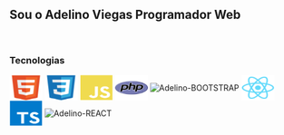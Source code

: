 <h2>Sou o Adelino Viegas Programador Web</h2>

<div style="display: inline_block"><br>
  <h3>Tecnologias</h3>
  
  <img align="center" alt="Adelino-HTML" height="45" width="58" src="https://raw.githubusercontent.com/devicons/devicon/master/icons/html5/html5-original.svg">
  <img align="center" alt="Adelino-CSS" height="45" width="58" src="https://raw.githubusercontent.com/devicons/devicon/master/icons/css3/css3-original.svg">
  <img align="center" alt="Adelino-JS" height="45" width="58" src="https://raw.githubusercontent.com/devicons/devicon/master/icons/javascript/javascript-plain.svg">
  <img align="center" alt="Adelino-PHP" height="45" width="58" src="https://raw.githubusercontent.com/devicons/devicon/master/icons/php/php-original.svg">
  <img align="center" alt="Adelino-BOOTSTRAP" height="45" width="58" src="https://cdn.jsdelivr.net/gh/devicons/devicon/icons/bootstrap/bootstrap-original.svg" />
  <img align="center" alt="Adelino-REACT" height="45" width="58" src="https://raw.githubusercontent.com/devicons/devicon/master/icons/react/react-original.svg">
  <img align="center" alt="Adelino-REACT" height="45" width="58" src="https://raw.githubusercontent.com/devicons/devicon/master/icons/typescript/typescript-original.svg">
  <img align="center" alt="Adelino-REACT" height="45" width="58" src="https://raw.githubusercontent.com/devicons/devicon/master/icons/next/next-original.svg">

  
 
</div>
  

 

